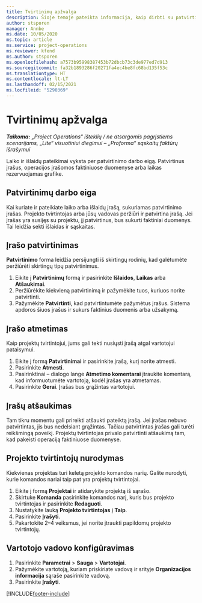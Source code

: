 ```yaml
---
title: Tvirtinimų apžvalga
description: Šioje temoje pateikta informacija, kaip dirbti su patvirtinimais programoje „Project Operations“.
author: stsporen
manager: Annbe
ms.date: 10/05/2020
ms.topic: article
ms.service: project-operations
ms.reviewer: kfend
ms.author: stsporen
ms.openlocfilehash: a7573b95998387453b72dbcb73c3de977ed7d913
ms.sourcegitcommit: fa32b1893286f20271fa4ec4be8fc68bd135f53c
ms.translationtype: HT
ms.contentlocale: lt-LT
ms.lasthandoff: 02/15/2021
ms.locfileid: "5290369"
---
```

# <a name="approvals-overview"></a>Tvirtinimų apžvalga

_**Taikoma:** „Project Operations“ išteklių / ne atsargomis pagrįstiems scenarijams, „Lite“ visuotiniui diegimui – „Proforma“ sąskaitų faktūrų išrašymui_

Laiko ir išlaidų pateikimai vyksta per patvirtinimo darbo eigą. Patvirtinus įrašus, operacijos įrašomos faktiniuose duomenyse arba laikas rezervuojamas grafike.

## <a name="approvals-workflow"></a>Patvirtinimų darbo eiga
Kai kuriate ir pateikiate laiko arba išlaidų įrašą, sukuriamas patvirtinimo įrašas. Projekto tvirtintojas arba jūsų vadovas peržiūri ir patvirtina įrašą. Jei įrašas yra susijęs su projektu, jį patvirtinus, bus sukurti faktiniai duomenys. Tai leidžia sekti išlaidas ir sąskaitas. 

## <a name="approve-an-entry"></a>Įrašo patvirtinimas
**Patvirtinimo** forma leidžia persijungti iš skirtingų rodinių, kad galėtumėte peržiūrėti skirtingų tipų patvirtinimus.
  
1. Eikite į **Patvirtinimų** formą ir pasirinkite **Išlaidos**, **Laikas** arba **Atšaukimai**.
2. Peržiūrėkite kiekvieną patvirtinimą ir pažymėkite tuos, kuriuos norite patvirtinti.
3. Pažymėkite **Patvirtinti**, kad patvirtintumėte pažymėtus įrašus.
Sistema apdoros šiuos įrašus ir sukurs faktinius duomenis arba užsakymą.

## <a name="reject-an-entry"></a>Įrašo atmetimas
Kaip projektų tvirtintojui, jums gali tekti nusiųsti įrašą atgal vartotojui pataisymui.
  
1. Eikite į formą **Patvirtinimai** ir pasirinkite įrašą, kurį norite atmesti. 
2. Pasirinkite **Atmesti**.
3. Pasirinktinai – dialogo lange **Atmetimo komentarai** įtraukite komentarą, kad informuotumėte vartotoją, kodėl įrašas yra atmetamas.
4. Pasirinkite **Gerai**. Įrašas bus grąžintas vartotojui.
  
## <a name="recall-entries"></a>Įrašų atšaukimas
Tam tikru momentu gali prireikti atšaukti pateiktą įrašą. Jei įrašas nebuvo patvirtintas, jis bus nedelsiant grąžintas. Tačiau patvirtintas įrašas gali turėti reikšmingą poveikį. Projektų tvirtintojas privalo patvirtinti atšaukimą tam, kad pakeisti operaciją faktiniuose duomenyse.

## <a name="specify-project-approvers"></a>Projekto tvirtintojų nurodymas
Kiekvienas projektas turi keletą projekto komandos narių. Galite nurodyti, kurie komandos nariai taip pat yra projektų tvirtintojai.

1. Eikite į formą **Projektai** ir atidarykite projektą iš sąrašo.
2. Skirtuke **Komanda** pasirinkite komandos narį, kuris bus projekto tvirtintojas ir pasirinkite **Redaguoti**.
3. Nustatykite lauką **Projekto tvirtintojas** į **Taip**.
4. Pasirinkite **Įrašyti**.
5. Pakartokite 2–4 veiksmus, jei norite įtraukti papildomų projekto tvirtintojų.

## <a name="configure-the-users-manager"></a>Vartotojo vadovo konfigūravimas

1. Pasirinkite **Parametrai** > **Sauga** > **Vartotojai**.
2. Pažymėkite vartotoją, kuriam priskiriate vadovą ir srityje **Organizacijos informacija** sąraše pasirinkite vadovą. 
3. Pasirinkite **Įrašyti**.




[!INCLUDE[footer-include](../includes/footer-banner.md)]